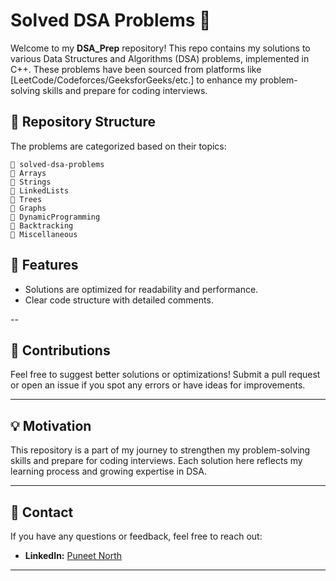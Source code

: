# Solved DSA Problems 🚀

Welcome to my **DSA_Prep** repository! This repo contains my solutions to various Data Structures and Algorithms (DSA) problems, implemented in C++. These problems have been sourced from platforms like [LeetCode/Codeforces/GeeksforGeeks/etc.] to enhance my problem-solving skills and prepare for coding interviews.

## 📁 Repository Structure

The problems are categorized based on their topics:

```
📎 solved-dsa-problems  
🗾 Arrays  
🗾 Strings  
🗾 LinkedLists  
🗾 Trees  
🗾 Graphs  
🗾 DynamicProgramming  
🗾 Backtracking  
🗾 Miscellaneous  
```
## 🌟 Features

- Solutions are optimized for readability and performance.
- Clear code structure with detailed comments.


--

## 🤝 Contributions

Feel free to suggest better solutions or optimizations! Submit a pull request or open an issue if you spot any errors or have ideas for improvements.

---

## 💡 Motivation

This repository is a part of my journey to strengthen my problem-solving skills and prepare for coding interviews. Each solution here reflects my learning process and growing expertise in DSA.

---

## 📧 Contact

If you have any questions or feedback, feel free to reach out:

- **LinkedIn:** [Puneet North](https://www.linkedin.com/in/puneet-north/)

---


